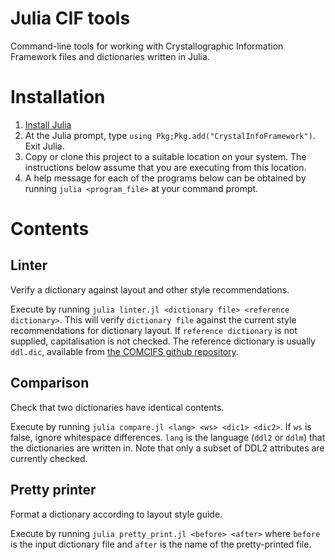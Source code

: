 # Julia CIF tools

Command-line tools for working with Crystallographic Information Framework files and dictionaries written in Julia.

# Installation

1.  [Install Julia](https://docs.julialang.org/en/v1/manual/getting-started/)
2.  At the Julia prompt, type `using Pkg;Pkg.add("CrystalInfoFramework")`. Exit Julia.
3.  Copy or clone this project to a suitable location on your system. The instructions below assume that you are
    executing from this location.
4.  A help message for each of the programs below can be obtained by running `julia <program_file>` at your command prompt.

# Contents

## Linter

Verify a dictionary against layout and other style recommendations.

Execute by running `julia linter.jl <dictionary file> <reference dictionary>`. This will verify `dictionary file` 
against the current style recommendations for dictionary layout. If `reference dictionary` is not supplied,
capitalisation is not checked. The reference dictionary is usually `ddl.dic`, available from [the COMCIFS github 
repository](https://github.com/COMCIFS/cif_core).

## Comparison

Check that two dictionaries have identical contents.

Execute by running `julia compare.jl <lang> <ws> <dic1> <dic2>`. If `ws` is false, ignore whitespace differences.
`lang` is the language (`ddl2` or `ddlm`) that the dictionaries are written in. Note that only a subset of DDL2
attributes are currently checked.

## Pretty printer

Format a dictionary according to layout style guide.

Execute by running `julia pretty_print.jl <before> <after>` where `before` is the input dictionary file and `after` 
is the name of the pretty-printed file.
